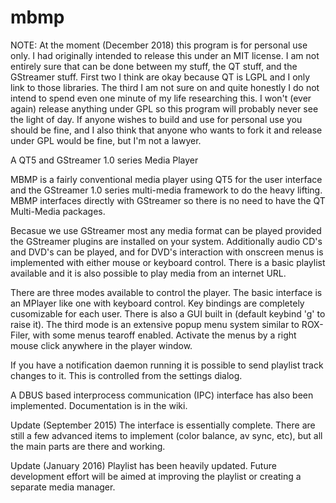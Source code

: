 # mbmp

NOTE: At the moment (December 2018) this program is for personal use only.  I had originally intended to release this under an MIT license.  I am not entirely sure that can be done between my stuff, the QT stuff, and the GStreamer stuff.  First two I think are okay because QT is LGPL and I only link to those libraries.  The third I am not sure on and quite honestly I do not intend to spend even one minute of my life researching this.  I won't (ever again) release anything under GPL so this program will probably never see the light of day.  If anyone wishes to build and use for personal use you should be fine, and I also think that anyone who wants to fork it and release under GPL would be fine, but I'm not a lawyer.  

A QT5 and GStreamer 1.0 series Media Player

MBMP is a fairly conventional media player using QT5 for the user interface and the GStreamer 1.0 series multi-media framework to do the heavy lifting.  MBMP interfaces directly with GStreamer so there is no need to have the QT Multi-Media packages.  

Becasue we use GStreamer most any media format can be played provided the GStreamer plugins are installed on your system. Additionally audio CD's and DVD's can be played, and for DVD's interaction with onscreen menus is implemented with either mouse or keyboard control. There is a basic playlist available and it is also possible to play media from an internet URL.

There are three modes available to control the player.  The basic interface is an MPlayer like one with keyboard control. Key bindings are completely cusomizable for each user.  There is also a GUI built in (default keybind 'g' to raise it). The third mode is an extensive popup menu system similar to ROX-Filer, with some menus tearoff enabled.  Activate the menus by a right mouse click anywhere in the player window.

If you have a notification daemon running it is possible to send playlist track changes to it.  This is controlled from the settings dialog.

A DBUS based interprocess communication (IPC) interface has also been implemented.  Documentation is in the wiki.

Update (September 2015)
The interface is essentially complete.  There are still a few advanced items to implement (color balance, av sync, etc), but all the main parts are there and working.

Update (January 2016) Playlist has been heavily updated.  Future development effort will be aimed at improving the playlist or creating a separate media manager. 
